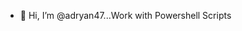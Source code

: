 - 👋 Hi, I’m @adryan47...Work with Powershell Scripts 
<!---
adryan47/adryan47 is a ✨ special ✨ repository 
